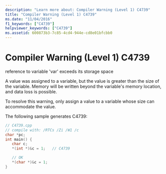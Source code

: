 ```yaml
---
description: "Learn more about: Compiler Warning (Level 1) C4739"
title: "Compiler Warning (Level 1) C4739"
ms.date: "11/04/2016"
f1_keywords: ["C4739"]
helpviewer_keywords: ["C4739"]
ms.assetid: 600873b3-7c85-4cd4-944e-cd8e01bfcbb0
---
```

# Compiler Warning (Level 1) C4739

reference to variable 'var' exceeds its storage space

A value was assigned to a variable, but the value is greater than the size of the variable. Memory will be written beyond the variable's memory location, and data loss is possible.

To resolve this warning, only assign a value to a variable whose size can accommodate the value.

The following sample generates C4739:

```cpp
// C4739.cpp
// compile with: /RTCs /Zi /W1 /c
char *pc;
int main() {
   char c;
   *(int *)&c = 1;   // C4739

   // OK
   *(char *)&c = 1;
}
```
